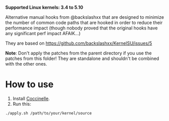 **Supported Linux kernels: 3.4 to 5.10**

Alternative manual hooks from @backslashxx that are designed to minimize the number of common code paths that are hooked in order to reduce their performance impact (though nobody proved that the original hooks have any significant perf impact AFAIK…)

They are based on https://github.com/backslashxx/KernelSU/issues/5

**Note**: Don't apply the patches from the parent directory if you use the patches from this folder! They are standalone and shouldn't be combined with the other ones.

# How to use

1) Install [Coccinelle](https://coccinelle.gitlabpages.inria.fr/website/download.html).
2) Run this:

```sh
./apply.sh /path/to/your/kernel/source
```
